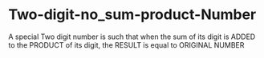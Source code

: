 # Two-digit-no_sum-product-Number
A special Two digit number is such that when the sum of its digit is ADDED to the PRODUCT of its digit, the RESULT is equal to ORIGINAL NUMBER

